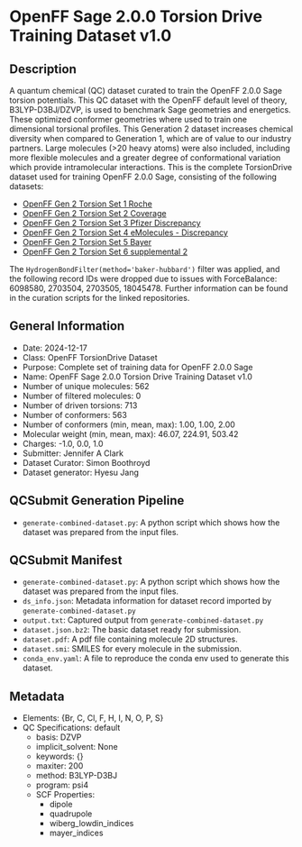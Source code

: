 # OpenFF Sage 2.0.0 Torsion Drive Training Dataset v1.0

## Description

A quantum chemical (QC) dataset curated to train the OpenFF 2.0.0 Sage torsion 
potentials. This QC dataset with the OpenFF default level of theory, B3LYP-D3BJ/DZVP, 
is used to benchmark Sage geometries and energetics. These optimized conformer 
geometries where used to train one dimensional torsional profiles. This Generation 2 
dataset increases chemical diversity when compared to Generation 1, which are of 
value to our industry partners. Large molecules (>20 heavy atoms) were also included, 
including more flexible molecules and a greater degree of conformational variation 
which provide intramolecular interactions. This is the complete TorsionDrive dataset 
used for training OpenFF 2.0.0 Sage, consisting of the following datasets: 

- [OpenFF Gen 2 Torsion Set 1 Roche](https://github.com/openforcefield/qca-dataset-submission/tree/7f8ed2ab6c8acc4521c8ca45ff4f587b20f0bcda/submissions/2020-03-12-OpenFF-Gen-2-Torsion-Set-1-Roche)
- [OpenFF Gen 2 Torsion Set 2 Coverage](https://github.com/openforcefield/qca-dataset-submission/tree/7f8ed2ab6c8acc4521c8ca45ff4f587b20f0bcda/submissions/2020-03-12-OpenFF-Gen-2-Torsion-Set-2-Coverage)
- [OpenFF Gen 2 Torsion Set 3 Pfizer Discrepancy](https://github.com/openforcefield/qca-dataset-submission/tree/7f8ed2ab6c8acc4521c8ca45ff4f587b20f0bcda/submissions/2020-03-12-OpenFF-Gen-2-Torsion-Set-3-Pfizer-Discrepancy)
- [OpenFF Gen 2 Torsion Set 4 eMolecules  - Discrepancy](https://github.com/openforcefield/qca-dataset-submission/tree/7f8ed2ab6c8acc4521c8ca45ff4f587b20f0bcda/submissions/2020-03-12-OpenFF-Gen-2-Torsion-Set-4-eMolecules-Discrepancy)
- [OpenFF Gen 2 Torsion Set 5 Bayer](https://github.com/openforcefield/qca-dataset-submission/tree/7f8ed2ab6c8acc4521c8ca45ff4f587b20f0bcda/submissions/2020-03-12-OpenFF-Gen-2-Torsion-Set-5-Bayer)
- [OpenFF Gen 2 Torsion Set 6 supplemental 2](https://github.com/openforcefield/qca-dataset-submission/tree/7f8ed2ab6c8acc4521c8ca45ff4f587b20f0bcda/submissions/2020-03-26-OpenFF-Gen-2-Torsion-Set-6-supplemental-2)

The `HydrogenBondFilter(method='baker-hubbard')` filter was applied, and the 
following record IDs were dropped due to issues with ForceBalance: 6098580, 2703504, 
2703505, 18045478. Further information can be found in the curation scripts for the 
linked repositories.

## General Information

* Date: 2024-12-17
* Class: OpenFF TorsionDrive Dataset
* Purpose: Complete set of training data for OpenFF 2.0.0 Sage
* Name: OpenFF Sage 2.0.0 Torsion Drive Training Dataset v1.0
* Number of unique molecules: 562
* Number of filtered molecules: 0
* Number of driven torsions: 713
* Number of conformers: 563
* Number of conformers (min, mean, max): 1.00, 1.00, 2.00
* Molecular weight (min, mean, max): 46.07, 224.91, 503.42
* Charges: -1.0, 0.0, 1.0
* Submitter: Jennifer A Clark
* Dataset Curator: Simon Boothroyd
* Dataset generator: Hyesu Jang

## QCSubmit Generation Pipeline

* `generate-combined-dataset.py`: A python script which shows how the dataset was prepared from the input files.


## QCSubmit Manifest

* `generate-combined-dataset.py`: A python script which shows how the dataset was prepared from the input files.
* `ds_info.json`: Metadata information for dataset record imported by `generate-combined-dataset.py`
* `output.txt`: Captured output from `generate-combined-dataset.py`
* `dataset.json.bz2`: The basic dataset ready for submission.
* `dataset.pdf`: A pdf file containing molecule 2D structures.
* `dataset.smi`: SMILES for every molecule in the submission.
* `conda_env.yaml`: A file to reproduce the conda env used to generate this dataset.


## Metadata

* Elements: {Br, C, Cl, F, H, I, N, O, P, S}
* QC Specifications: default
  * basis: DZVP
  * implicit_solvent: None
  * keywords: {}
  * maxiter: 200
  * method: B3LYP-D3BJ
  * program: psi4
  * SCF Properties:
    * dipole
    * quadrupole
    * wiberg_lowdin_indices
    * mayer_indices
